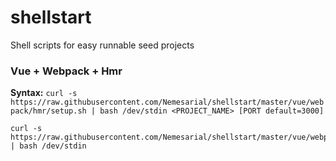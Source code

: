 # shellstart
Shell scripts for easy runnable seed projects

### Vue + Webpack + Hmr
**Syntax:** `curl -s https://raw.githubusercontent.com/Nemesarial/shellstart/master/vue/webpack/hmr/setup.sh | bash /dev/stdin <PROJECT_NAME> [PORT default=3000]`

```shell
curl -s https://raw.githubusercontent.com/Nemesarial/shellstart/master/vue/webpack/hmr/setup.sh | bash /dev/stdin
```
